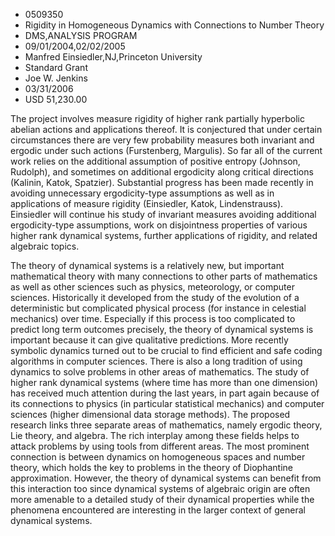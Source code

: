 
* 0509350
* Rigidity in Homogeneous Dynamics with Connections to Number Theory
* DMS,ANALYSIS PROGRAM
* 09/01/2004,02/02/2005
* Manfred Einsiedler,NJ,Princeton University
* Standard Grant
* Joe W. Jenkins
* 03/31/2006
* USD 51,230.00

The project involves measure rigidity of higher rank partially hyperbolic
abelian actions and applications thereof. It is conjectured that under certain
circumstances there are very few probability measures both invariant and ergodic
under such actions (Furstenberg, Margulis). So far all of the current work
relies on the additional assumption of positive entropy (Johnson, Rudolph), and
sometimes on additional ergodicity along critical directions (Kalinin, Katok,
Spatzier). Substantial progress has been made recently in avoiding unnecessary
ergodicity-type assumptions as well as in applications of measure rigidity
(Einsiedler, Katok, Lindenstrauss). Einsiedler will continue his study of
invariant measures avoiding additional ergodicity-type assumptions, work on
disjointness properties of various higher rank dynamical systems, further
applications of rigidity, and related algebraic topics.

The theory of dynamical systems is a relatively new, but important mathematical
theory with many connections to other parts of mathematics as well as other
sciences such as physics, meteorology, or computer sciences. Historically it
developed from the study of the evolution of a deterministic but complicated
physical process (for instance in celestial mechanics) over time. Especially if
this process is too complicated to predict long term outcomes precisely, the
theory of dynamical systems is important because it can give qualitative
predictions. More recently symbolic dynamics turned out to be crucial to find
efficient and safe coding algorithms in computer sciences. There is also a long
tradition of using dynamics to solve problems in other areas of mathematics. The
study of higher rank dynamical systems (where time has more than one dimension)
has received much attention during the last years, in part again because of its
connections to physics (in particular statistical mechanics) and computer
sciences (higher dimensional data storage methods). The proposed research links
three separate areas of mathematics, namely ergodic theory, Lie theory, and
algebra. The rich interplay among these fields helps to attack problems by using
tools from different areas. The most prominent connection is between dynamics on
homogeneous spaces and number theory, which holds the key to problems in the
theory of Diophantine approximation. However, the theory of dynamical systems
can benefit from this interaction too since dynamical systems of algebraic
origin are often more amenable to a detailed study of their dynamical properties
while the phenomena encountered are interesting in the larger context of general
dynamical systems.
